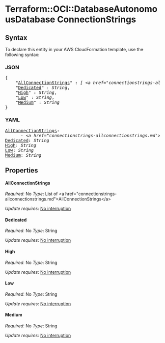# Terraform::OCI::DatabaseAutonomousDatabase ConnectionStrings

## Syntax

To declare this entity in your AWS CloudFormation template, use the following syntax:

### JSON

<pre>
{
    "<a href="#allconnectionstrings" title="AllConnectionStrings">AllConnectionStrings</a>" : <i>[ &lt;a href=&#34;connectionstrings-allconnectionstrings.md&#34;&gt;AllConnectionStrings&lt;/a&gt;, ... ]</i>,
    "<a href="#dedicated" title="Dedicated">Dedicated</a>" : <i>String</i>,
    "<a href="#high" title="High">High</a>" : <i>String</i>,
    "<a href="#low" title="Low">Low</a>" : <i>String</i>,
    "<a href="#medium" title="Medium">Medium</a>" : <i>String</i>
}
</pre>

### YAML

<pre>
<a href="#allconnectionstrings" title="AllConnectionStrings">AllConnectionStrings</a>: <i>
      - &lt;a href=&#34;connectionstrings-allconnectionstrings.md&#34;&gt;AllConnectionStrings&lt;/a&gt;</i>
<a href="#dedicated" title="Dedicated">Dedicated</a>: <i>String</i>
<a href="#high" title="High">High</a>: <i>String</i>
<a href="#low" title="Low">Low</a>: <i>String</i>
<a href="#medium" title="Medium">Medium</a>: <i>String</i>
</pre>

## Properties

#### AllConnectionStrings

_Required_: No
_Type_: List of &lt;a href=&#34;connectionstrings-allconnectionstrings.md&#34;&gt;AllConnectionStrings&lt;/a&gt;

_Update requires_: [No interruption](https://docs.aws.amazon.com/AWSCloudFormation/latest/UserGuide/using-cfn-updating-stacks-update-behaviors.html#update-no-interrupt)

#### Dedicated

_Required_: No
_Type_: String

_Update requires_: [No interruption](https://docs.aws.amazon.com/AWSCloudFormation/latest/UserGuide/using-cfn-updating-stacks-update-behaviors.html#update-no-interrupt)

#### High

_Required_: No
_Type_: String

_Update requires_: [No interruption](https://docs.aws.amazon.com/AWSCloudFormation/latest/UserGuide/using-cfn-updating-stacks-update-behaviors.html#update-no-interrupt)

#### Low

_Required_: No
_Type_: String

_Update requires_: [No interruption](https://docs.aws.amazon.com/AWSCloudFormation/latest/UserGuide/using-cfn-updating-stacks-update-behaviors.html#update-no-interrupt)

#### Medium

_Required_: No
_Type_: String

_Update requires_: [No interruption](https://docs.aws.amazon.com/AWSCloudFormation/latest/UserGuide/using-cfn-updating-stacks-update-behaviors.html#update-no-interrupt)

